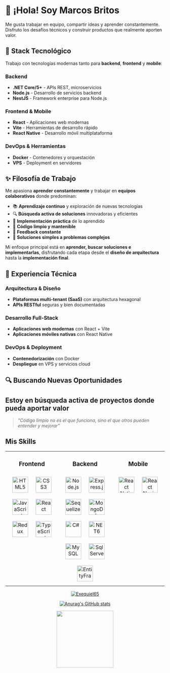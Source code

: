 # 👋 ¡Hola! Soy Marcos Britos

Me gusta trabajar en equipo, compartir ideas y aprender constantemente. Disfruto los desafíos técnicos y construir productos que realmente aporten valor.
## 💼 Stack Tecnológico

Trabajo con tecnologías modernas tanto para **backend**, **frontend** y **mobile**:

### Backend
- **.NET Core/5+** - APIs REST, microservicios
- **Node.js** - Desarrollo de servicios backend
- **NestJS** - Framework enterprise para Node.js

### Frontend & Mobile
- **React** - Aplicaciones web modernas
- **Vite** - Herramientas de desarrollo rápido
- **React Native** - Desarrollo móvil multiplataforma

### DevOps & Herramientas
- **Docker** - Contenedores y orquestación
- **VPS** - Deployment en servidores

## ✨ Filosofía de Trabajo

Me apasiona **aprender constantemente** y trabajar en **equipos colaborativos** donde predominan:

- 📚 **Aprendizaje continuo** y exploración de nuevas tecnologías
- 🔍 **Búsqueda activa de soluciones** innovadoras y eficientes
- 🚀 **Implementación práctica** de lo aprendido
- 🧹 **Código limpio y mantenible**
- 🔄 **Feedback constante**
- 🎯 **Soluciones simples a problemas complejos**

Mi enfoque principal está en **aprender, buscar soluciones e implementarlas**, disfrutando cada etapa desde el **diseño de arquitectura** hasta la **implementación final**.

## 🧠 Experiencia Técnica

### Arquitectura & Diseño
- **Plataformas multi-tenant (SaaS)** con arquitectura hexagonal
- **APIs RESTful** seguras y bien documentadas

### Desarrollo Full-Stack
- **Aplicaciones web modernas** con React + Vite
- **Aplicaciones móviles nativas** con React Native

### DevOps & Deployment
- **Contenedorización** con Docker
- **Despliegue** en VPS y servicios cloud

## 🔍 Buscando Nuevas Oportunidades

Estoy en **búsqueda activa** de proyectos donde pueda aportar valor
---

> *"Código limpio no es el que funciona, sino el que otros pueden entender y mejorar"*

## Mis Skills
<table align= "center"><tr><td valign="top" width="33%">
<h3 align="center">Frontend</h3>

<div align="center">  
  
  
<img style="margin: 10px" src="https://profilinator.rishav.dev/skills-assets/html5-original-wordmark.svg" alt="HTML5" height="50" />  
<img style="margin: 10px" src="https://profilinator.rishav.dev/skills-assets/css3-original-wordmark.svg" alt="CSS3" height="50" />  
<img style="margin: 10px" src="https://profilinator.rishav.dev/skills-assets/javascript-original.svg" alt="JavaScript" height="50" />  
<img style="margin: 10px" src="https://profilinator.rishav.dev/skills-assets/react-original-wordmark.svg" alt="React" height="50" />  
<img style="margin: 10px" src="https://i.ibb.co/pvdTQhc/redux.png" alt="Redux" height="50" /> 
  <img style="margin: 10px" src="https://i.ibb.co/nbQFzqk/typescript.png" alt="TypeScript" height="50" />  

</div>

</td><td valign="top" width="33%">



<h3 align="center">Backend</h3>
<div align="center">
<img style="margin: 10px" src="https://midu.dev/images/tags/node.png" alt="Node.js" height="50" />
  <img style="margin: 10px" src="https://expressjs.com/images/express-facebook-share.png" alt="Express.js" height="50" /> 
  <img style="margin: 10px" src="https://sequelize.org/img/logo.svg" alt="Sequelize" height="50" /> 
  <img style="margin: 10px" src="https://live.mrf.io/statics/i/ps/www.muylinux.com/wp-content/uploads/2019/01/mongodb.png?width=1200&enable=upscale" alt="MongoDb" height="50" /> 
  <img style="margin: 10px" src="https://desarrolloweb.com/storage/tag_images/actual/BzOL16MEqsKOe0VThjF6FXPBi0uyK16lkTety9Wz.png" alt="C#" height="50" /> 
  <img style="margin: 10px" src="https://upload.wikimedia.org/wikipedia/commons/thumb/e/ee/.NET_Core_Logo.svg/512px-.NET_Core_Logo.svg.png?20210328084203" alt="NET6" height="50" /> 
<img style="margin: 10px" src="https://profilinator.rishav.dev/skills-assets/mysql-original-wordmark.svg" alt="MySQL" height="50" />  
  <img style="margin: 10px" src="https://cdn-icons-png.flaticon.com/512/5968/5968364.png" alt="Sql Server" height="50" />  
  <img style="margin: 10px" src="https://www.fixedbuffer.com/wp-content/uploads/2018/09/EFCore.png" alt="EntityFramework" height="50" />  

</div>

</td>
  <td valign="top" width="33%">



<h3 align="center">Mobile</h3>
<div align="center">
<img style="margin: 10px" src="https://i.ibb.co/CKRGRjZ/reactnative.png" alt="React Native" height="50" /> 
<img style="margin: 10px" src="https://miro.medium.com/v2/resize:fit:720/format:webp/0*cokvfB_F91juLMEj.jpeg" alt="React Navigation" height="50" /> 
</div>

</td></tr></table>  


<p align="center">
  <a href="https://github.com/ryo-ma/github-profile-trophy">
    <img src="https://github-profile-trophy.vercel.app/?username=aiminofrancisco&row=1&column=4&margin-w=15" alt="Exequiel65" />
  </a>
</p>

<div align="center">
  
  [![Anurag's GitHub stats](https://github-readme-stats.vercel.app/api?username=Exequiel65&show_icons=true&theme=radical)](https://github.com/anuraghazra/github-readme-stats)  
  
</div>

<div align="center">
  <img height="180em" src="https://github-readme-stats.vercel.app/api/top-langs/?username=Exequiel65&layout=compact&langs_count=7&theme=dark"/>
</div>


